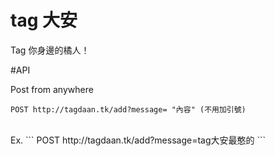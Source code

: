 # tag 大安
Tag 你身邊的橘人！

#API

Post from anywhere
```
POST http://tagdaan.tk/add?message= "內容" (不用加引號)
```
<br />
Ex.
```
POST http://tagdaan.tk/add?message=tag大安最憨的
```
